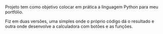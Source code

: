 Projeto tem como objetivo colocar em prática a linguagem Python para meu portfólio.

Fiz em duas versões, uma simples onde o próprio código dá o resultado e outra onde desenvolve a calculadora com botões e as funções.
